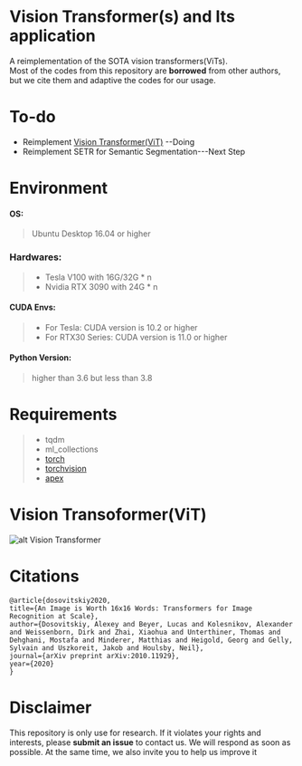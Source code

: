 # Vision Transformer(s) and Its application
A reimplementation of the SOTA vision transformers(ViTs).\
Most of the codes from this repository are **borrowed** from other authors, but we cite them and adaptive the codes for our usage.
# To-do
* Reimplement [Vision Transformer(ViT)](https://github.com/jeonsworld/ViT-pytorch) --Doing
* Reimplement SETR for Semantic Segmentation---Next Step
# Environment
#### OS: 
> Ubuntu Desktop 16.04 or higher
### Hardwares:  
> * Tesla V100 with 16G/32G * n
> * Nvidia RTX 3090 with 24G * n
#### CUDA Envs:
> - For Tesla:  CUDA version is 10.2 or higher
> - For RTX30 Series: CUDA version is 11.0 or higher
#### Python Version:
> higher than 3.6 but less than 3.8
# Requirements
> * tqdm
> * ml_collections
> * [torch](https://pytorch.org)
> * [torchvision](https://pytorch.org)
> * [apex](https://github.com/NVIDIA/apex)

# Vision Transoformer(ViT)
![alt Vision Transformer](figures/vit.gif)
# Citations
    @article{dosovitskiy2020,
    title={An Image is Worth 16x16 Words: Transformers for Image Recognition at Scale},
    author={Dosovitskiy, Alexey and Beyer, Lucas and Kolesnikov, Alexander and Weissenborn, Dirk and Zhai, Xiaohua and Unterthiner, Thomas and  Dehghani, Mostafa and Minderer, Matthias and Heigold, Georg and Gelly, Sylvain and Uszkoreit, Jakob and Houlsby, Neil},
    journal={arXiv preprint arXiv:2010.11929},
    year={2020}
    }
# Disclaimer
This repository is only use for research. If it violates your rights and interests, please **submit an issue** to contact us. We will respond as soon as possible. At the same time, we also invite you to help us improve it